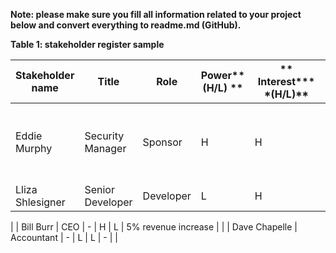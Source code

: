 ﻿**Note: please make sure you fill all information related to your project below and convert everything to readme.md (GitHub).**

**Table 1: stakeholder register sample**

| **Stakeholder name** | **Title** | **Role** | **Power**** (H/L) **|** Interest****(H/L)** | **Requirements** | **Communication** |
| --- | --- | --- | --- | --- | --- | --- |
| Eddie Murphy | Security Manager | Sponsor | H | H | Finish implementing GDPR compliant checkouts by end of Q3 | Weekly via email |
| Lliza Shlesigner | Senior Developer | Developer | L | H | Security certificates |
 |
| Bill Burr | CEO | - | H | L | 5% revenue increase |
 |
| Dave Chapelle | Accountant | - | L | L | - |
 |

